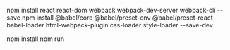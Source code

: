 npm install react react-dom webpack webpack-dev-server webpack-cli --save
npm install @babel/core @babel/preset-env @babel/preset-react babel-loader html-webpack-plugin css-loader style-loader --save-dev 


npm install
npm run
